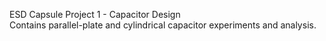 ESD Capsule Project 1 - Capacitor Design  
Contains parallel-plate and cylindrical capacitor experiments and analysis.
